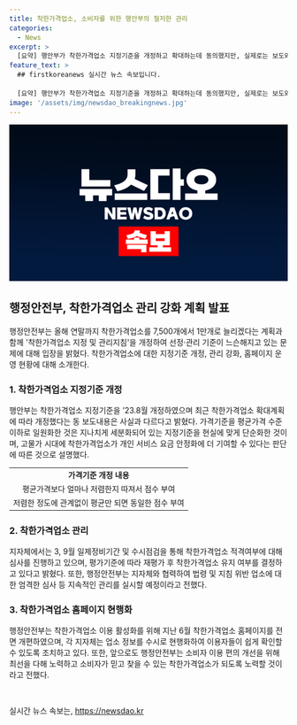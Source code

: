 ```yaml
---
title: 착한가격업소, 소비자를 위한 행안부의 철저한 관리
categories:
  - News
excerpt: >
  [요약] 행안부가 착한가격업소 지정기준을 개정하고 확대하는데 동의했지만, 실제로는 보도와는 다르게 지정기준을 단순화하고 현실에 맞게 조정한 것이며, 이용자 만족도 항목을 삭제하여 공공성 분야로 일원화했다고 설명했다. 또한, 지자체는 일정 기간마다 착한가격업소 심사를 진행하여 관리하고, 홈페이지를 개편하여 업체 정보를 업데이트하고 향후 소비자 이용 편의 개선을 위해 노력할 예정이다.
feature_text: >
  ## firstkoreanews 실시간 뉴스 속보입니다.

  [요약] 행안부가 착한가격업소 지정기준을 개정하고 확대하는데 동의했지만, 실제로는 보도와는 다르게 지정기준을 단순화하고 현실에 맞게 조정한 것이며, 이용자 만족도 항목을 삭제하여 공공성 분야로 일원화했다고 설명했다. 또한, 지자체는 일정 기간마다 착한가격업소 심사를 진행하여 관리하고, 홈페이지를 개편하여 업체 정보를 업데이트하고 향후 소비자 이용 편의 개선을 위해 노력할 예정이다.
image: '/assets/img/newsdao_breakingnews.jpg'
---
```


<p><img src="/assets/img/newsdao_breakingnews.jpg" alt="firstkoreanews 속보" /></p>

<h2 data-ke-size="size26">행정안전부, 착한가격업소 관리 강화 계획 발표</h2>

<p data-ke-size="size16">행정안전부는 올해 연말까지 착한가격업소를 7,500개에서 1만개로 늘리겠다는 계획과 함께 '착한가격업소 지정 및 관리지침'을 개정하여 선정·관리 기준이 느슨해지고 있는 문제에 대해 입장을 밝혔다. 착한가격업소에 대한 지정기준 개정, 관리 강화, 홈페이지 운영 현황에 대해 소개한다.</p>

<h3>1. 착한가격업소 지정기준 개정</h3>

<p data-ke-size="size16">행안부는 착한가격업소 지정기준을 ’23.8월 개정하였으며 최근 착한가격업소 확대계획에 따라 개정했다는 동 보도내용은 사실과 다르다고 밝혔다. 가격기준을 평균가격 수준 이하로 일원화한 것은 지나치게 세분화되어 있는 지정기준을 현실에 맞게 단순화한 것이며, 고물가 시대에 착한가격업소가 개인 서비스 요금 안정화에 더 기여할 수 있다는 판단에 따른 것으로 설명했다.</p>

<table>
  <tr>
    <td style="text-align: center; height: 17px;"><b>가격기준 개정 내용</b></td>
  </tr>
  <tr>
    <td style="text-align: center; height: 17px;">평균가격보다 얼마나 저렴한지 따져서 점수 부여</td>
  </tr>
  <tr>
    <td style="text-align: center; height: 17px;">저렴한 정도에 관계없이 평균만 되면 동일한 점수 부여</td>
  </tr>
</table>

<h3>2. 착한가격업소 관리</h3>

<p data-ke-size="size16">지자체에서는 3, 9월 일제정비기간 및 수시점검을 통해 착한가격업소 적격여부에 대해 심사를 진행하고 있으며, 평가기준에 따라 재평가 후 착한가격업소 유지 여부를 결정하고 있다고 밝혔다. 또한, 행정안전부는 지자체와 협력하여 법령 및 지침 위반 업소에 대한 엄격한 심사 등 지속적인 관리를 실시할 예정이라고 전했다.</p>

<h3>3. 착한가격업소 홈페이지 현행화</h3>

<p data-ke-size="size16">행정안전부는 착한가격업소 이용 활성화를 위해 지난 6월 착한가격업소 홈페이지를 전면 개편하였으며, 각 지자체는 업소 정보를 수시로 현행화하여 이용자들이 쉽게 확인할 수 있도록 조치하고 있다. 또한, 앞으로도 행정안전부는 소비자 이용 편의 개선을 위해 최선을 다해 노력하고 소비자가 믿고 찾을 수 있는 착한가격업소가 되도록 노력할 것이라고 전했다.</p>

<p data-ke-size="size16">&nbsp;</p>
실시간 뉴스 속보는, <a href="https://newsdao.kr" rel="dofollow">https://newsdao.kr</a>


